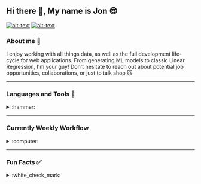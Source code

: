 ## Hi there 👋, My name is Jon :sunglasses:
[![alt-text](https://img.shields.io/badge/-LinkedIn-blue)](https://www.linkedin.com/in/dickinson17/)
[![alt-text](https://img.shields.io/badge/-Portfolio-red)](https://share.streamlit.io/jonathjd/webapp/main/main.py)

### About me :notebook:
I enjoy working with all things data, as well as the full development life-cycle for web applications. From generating ML models to classic Linear Regression, I'm your guy! Don't hesitate to reach out about potential job opportunities, collaborations, or just to talk shop :smirk_cat:

---
### Languages and Tools :hammer:

<details>
<summary>:hammer:</summary>
  
+ Python
+ SQL
+ VS Code
+ Tableau
+ Java
   </details>
</details>

---
### Currently Weekly Workflow

<details>
<summary>:computer:</summary>
  
<img src="https://wakatime.com/share/@Jonathjd/762c1509-f178-400a-ad81-5090078195f6.svg" height="500">
   </details>
</details>
    
---
### Fun Facts :white_check_mark:

<details>
<summary>:white_check_mark:</summary>
  
+ Born and raised in Southern California :palm_tree:
+ UC Irvine Alumn :ant:
+ Avid reader :blue_book:
+ Coffee drinker :coffee:
+ Question asker :thought_balloon:
+ Problem Solver :bulb:
   </details>
</details>

<!--
**jonathjd/jonathjd** is a ✨ _special_ ✨ repository because its `README.md` (this file) appears on your GitHub profile.

Here are some ideas to get you started:

- 🔭 I’m currently working on 
- 🌱 I’m currently learning ...
- 👯 I’m looking to collaborate on ...
- 🤔 I’m looking for help with ...
- 💬 Ask me about ...
- 📫 How to reach me: ...
- 😄 Pronouns: ...
- ⚡ Fun fact: ...
-->
